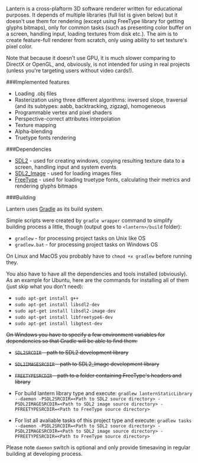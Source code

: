 Lantern is a cross-plaftorm 3D software renderer written for educational purposes. It depends of multiple libraries (full list is given below) but it doesn't use them for rendering (except using FreeType library for getting glyphs bitmaps), only for common tasks (such as presenting color buffer on a screen, handling input, loading textures from disk etc.). The aim is to create feature-full renderer from scratch, only using ability to set texture's pixel color.

Note that because it doesn't use GPU, it is much slower comparing to DirectX or OpenGL, and, obviously, is not intended for using in real projects (unless you're targeting users without video cards!).

###Implemented features

* Loading .obj files
* Rasterization using three different algorithms: inversed slope, traversal (and its subtypes: aabb, backtracking, zigzag), homogeneous
* Programmable vertex and pixel shaders
* Perspective-correct attributes interpolation
* Texture mapping
* Alpha-blending
* Truetype fonts rendering

###Dependencies

* [SDL2](http://www.libsdl.org/download-2.0.php) - used for creating windows, copying resulting texture data to a screen, handling input and system events
* [SDL2_Image](https://www.libsdl.org/projects/SDL_image/) - used for loading images files
* [FreeType](http://www.freetype.org/download.html) - used for loading truetype fonts, calculating their metrics and rendering glyphs bitmaps

###Building

Lantern uses [Gradle](http://gradle.org/) as its build system.

Simple scripts were created by `gradle wrapper` command to simplify building process a little, though (output goes to `<lantern>/build` folder):
* `gradlew` - for processing project tasks on Unix like OS
* `gradlew.bat` - for processing project tasks on Windows OS

On Linux and MacOS you probably have to `chmod +x gradlew` before running they.

You also have to have all the dependencies and tools installed (obviously). As an example for Ubuntu, here are the commands for installing all of them (just skip what you don't need):
 * `sudo apt-get install g++`
 * `sudo apt-get install libsdl2-dev`
 * `sudo apt-get install libsdl2-image-dev`
 * `sudo apt-get install libfreetype6-dev`
 * `sudo apt-get install libgtest-dev`

~~On Windows you have to specify a few environment variables for dependencies so that Gradle will be able to find them:~~
 * ~~`SDL2SRCDIR` - path to SDL2 development library~~
 * ~~`SDL2IMAGESRCDIR` - path to SDL2_Image development library~~
 * ~~`FREETYPESRCDIR` - path to a folder containing FreeType's headers and library~~

* For build lantern library type and execute: `gradlew lanternStaticLibrary --daemon -PSDL2SRCDIR=<Path to SDL2 source directory> -PSDL2IMAGESRCDIR=<Path to SDL2 image source directory> -PFREETYPESRCDIR=<Path to FreeType source directory>`
* For list all avaliable tasks of this project type and execute: `gradlew tasks --daemon -PSDL2SRCDIR=<Path to SDL2 source directory> -PSDL2IMAGESRCDIR=<Path to SDL2 image source directory> -PFREETYPESRCDIR=<Path to FreeType source directory>`

Please note `daemon` switch is optional and only provide timesaving in regular building at developing process.
